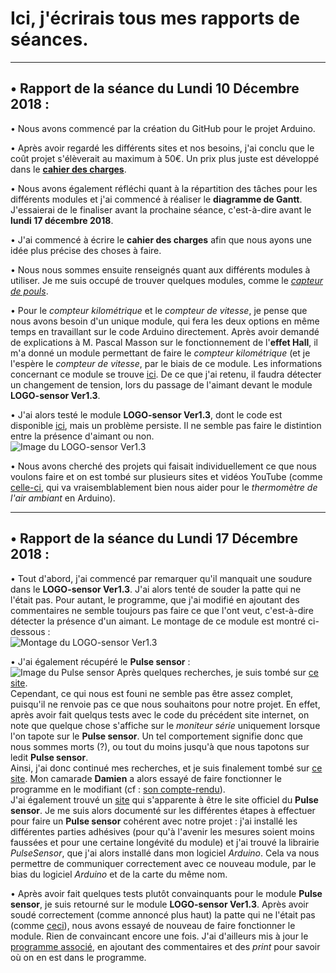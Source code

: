 <h1>Ici, j'écrirais tous mes rapports de séances.</h1>

<hr>
    
<h2>• Rapport de la séance du Lundi 10 Décembre 2018 :</h2>

• Nous avons commencé par la création du GitHub pour le projet Arduino.

• Après avoir regardé les différents sites et nos besoins, j'ai conclu que le coût projet s'élèverait au maximum à 50€. Un prix plus juste est développé dans le <strong><a href="https://github.com/PolyTool/PolyTool/blob/master/Cahier%20des%20charges.md">cahier des charges</a></strong>.

• Nous avons également réfléchi quant à la répartition des tâches pour les différents modules et j'ai commencé à réaliser le <strong>diagramme de Gantt</strong>. J'essaierai de le finaliser avant la prochaine séance, c'est-à-dire avant le <strong>lundi 17 décembre 2018</strong>.

• J'ai commencé à écrire le <strong>cahier des charges</strong> afin que nous ayons une idée plus précise des choses à faire.

• Nous nous sommes ensuite renseignés quant aux différents modules à utiliser. Je me suis occupé de trouver quelques modules, comme le <em><a href="https://www.amazon.fr/Capteur-pouls-capteur-cardiaque-Arduino/dp/B01DKET4LS">capteur de pouls<a></em>.

• Pour le <em>compteur kilométrique</em> et le <em>compteur de vitesse</em>, je pense que nous avons besoin d'un unique module, qui fera les deux options en même temps en travaillant sur le code Arduino directement. Après avoir demandé de explications à M. Pascal Masson sur le fonctionnement de l'<strong>effet Hall</strong>, il m'a donné un module permettant de faire le <em>compteur kilométrique</em> (et je l'espère le <em>compteur de vitesse</em>, par le biais de ce module. Les informations concernant ce module se trouve <a href="http://lien-du-TD4-d-elec3-de-pmasson">ici</a>. De ce que j'ai retenu, il faudra détecter un changement de tension, lors du passage de l'aimant devant le module <strong>LOGO-sensor Ver1.3</strong>.

• J'ai alors testé le module <strong>LOGO-sensor Ver1.3</strong>, dont le code est disponible <a href="https://github.com/PolyTool/PolyTool/blob/master/Codes%20Arduino/LOGO-sensor%20Ver1.3.ino">ici</a>, mais un problème persiste. Il ne semble pas faire le distintion entre la présence d'aimant ou non.
<br>
<img src="https://github.com/PolyTool/PolyTool/blob/master/Ressources/LOGO-sensor%20Ver1.3.png" alt="Image du LOGO-sensor Ver1.3">

• Nous avons cherché des projets qui faisait individuellement ce que nous voulons faire et on est tombé sur plusieurs sites et vidéos YouTube (comme <a href="https://www.youtube.com/watch?v=bn3KiEK4wJ0">celle-ci</a>, qui va vraisemblablement bien nous aider pour le <em>thermomètre de l'air ambiant</em> en Arduino).

<hr>

<h2>• Rapport de la séance du Lundi 17 Décembre 2018 :</h2>

• Tout d'abord, j'ai commencé par remarquer qu'il manquait une soudure dans le <strong>LOGO-sensor Ver1.3</strong>. J'ai alors tenté de souder la patte qui ne l'était pas. Pour autant, le programme, que j'ai modifié en ajoutant des commentaires ne semble toujours pas faire ce que l'ont veut, c'est-à-dire détecter la présence d'un aimant. Le montage de ce module est montré ci-dessous :
<br><img src="https://github.com/PolyTool/PolyTool/blob/master/Ressources/LOGO-sensor%20Ver1.3%20-%20Montage.png" alt="Montage du LOGO-sensor Ver1.3">

• J'ai également récupéré le <strong>Pulse sensor</strong> :
<br>
<img src="https://github.com/PolyTool/PolyTool/blob/master/Ressources/Pulse%20sensor.png" alt="Image du Pulse sensor">
Après quelques recherches, je suis tombé sur <a href="https://letmeknow.fr/blog/2016/09/22/tuto-mise-en-place-du-capteur-pulse-sensor/">ce site</a>.
<br>
Cependant, ce qui nous est founi ne semble pas être assez complet, puisqu'il ne renvoie pas ce que nous souhaitons pour notre projet. En effet, après avoir fait quelqus tests avec le code du précédent site internet, on note que quelque chose s'affiche sur le <em>moniteur série</em> uniquement lorsque l'on tapote sur le <strong>Pulse sensor</strong>. Un tel comportement signifie donc que nous sommes morts (?), ou tout du moins jusqu'à que nous tapotons sur ledit <strong>Pulse sensor</strong>.
<br>Ainsi, j'ai donc continué mes recherches, et je suis finalement tombé sur <a href="https://www.generationrobots.com/media/DetecteurDePoulsAmplifie/PulseSensorAmpedGettingStartedGuide.pdf">ce site</a>. Mon camarade <strong>Damien</strong> a alors essayé de faire fonctionner le programme en le modifiant (cf : <a href="https://github.com/PolyTool/PolyTool/blob/master/Rapports%20des%20seances/LENORMAND%20Damien.md">son compte-rendu<a>).
<br>J'ai également trouvé un <a href="https://pulsesensor.com/">site</a> qui s'apparente à être le site officiel du <strong>Pulse sensor</strong>. Je me suis alors documenté sur les différentes étapes à effectuer pour faire un <strong>Pulse sensor</strong> cohérent avec notre projet : j'ai installé les différentes parties adhésives (pour qu'à l'avenir les mesures soient moins faussées et pour une certaine longévité du module) et j'ai trouvé la librairie <em>PulseSensor</em>, que j'ai alors installé dans mon logiciel <em>Arduino</em>. Cela va nous permettre  de communiquer correctement avec ce nouveau module, par le bias du logiciel <em>Arduino</em> et de la carte du même nom.
    
 • Après avoir fait quelques tests plutôt convainquants pour le module <strong>Pulse sensor</strong>, je suis retourné sur le module <strong>LOGO-sensor Ver1.3</strong>. Après avoir soudé correctement (comme annoncé plus haut) la patte qui ne l'était pas (comme <a href="https://github.com/PolyTool/PolyTool/blob/master/Ressources/LOGO-sensor%20Ver1.3%20soudé.png">ceci</a>), nous avons essayé de nouveau de faire fonctionner le module. Rien de convaincant encore une fois. J'ai d'ailleurs mis à jour le <a href="https://github.com/PolyTool/PolyTool/blob/master/Codes%20Arduino/LOGO-sensor%20Ver1.3%20(2.0).ino">programme associé</a>, en ajoutant des commentaires et des <em>print</em> pour savoir où on en est dans le programme.

